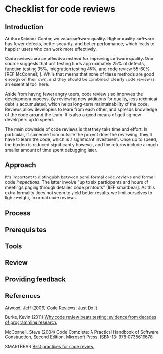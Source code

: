# Checklist for code reviews

## Introduction
At the eScience Center, we value software quality. Higher quality software has
fewer defects, better security, and better performance, which leads to happier
users who can work more effectively.

Code reviews are an effective method for improving software quality. One
source suggests that unit testing finds approximately 25% of defects, function
testing 35%, integration testing 45%, and code review 55-60% [REF McConnell; ]. While that
means that none of these methods are good enough on their own, and they should
be combined, clearly code review is an essential tool here.

Aside from having fewer angry users, code review also improves the development
process. By reviewing new additions for quality, less technical debt is
accumulated, which helps long-term maintainability of the code. Reviews allow
developers to learn from each other, and spreads knowledge of the code around
the team. It is also a good means of getting new developers up to speed.

The main downside of code reviews is that they take time and effort. In
particular, if someone from outside the project does the reviewing, they'll
have to learn the code, which is a significant investment. Once up to speed,
the burden is reduced significantly however, and the returns include a much
smaller amount of time spent debugging later.

## Approach

It's important to distinguish between semi-formal code *reviews* and formal
code *inspections*. The latter involve "up to six participants and hours of
meetings paging through detailed code printouts" [REF smartbear]. As this
extra formality does not seem to yield better results, we limit ourselves to
light-weight, informal code reviews.

## Process


## Prerequisites


## Tools


## Review


## Providing feedback


## References

Atwood, Jeff (2006) [Code Reviews: Just Do It](http://blog.codinghorror.com/code-reviews-just-do-it/)

Burke, Kevin (2011) [Why code review beats testing: evidence from decades of programming research.](https://kev.inburke.com/kevin/the-best-ways-to-find-bugs-in-your-code/)

McConnell, Steve (2004) Code Complete: A Practical Handbook of Software Construction, Second Edition. Microsoft Press. ISBN-13: 978-0735619678

SMARTBEAR [Best practices for code review.](https://smartbear.com/learn/code-review/best-practices-for-peer-code-review/)


